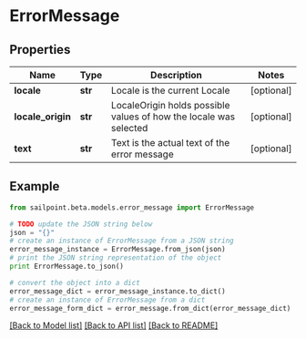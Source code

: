 # ErrorMessage


## Properties
Name | Type | Description | Notes
------------ | ------------- | ------------- | -------------
**locale** | **str** | Locale is the current Locale | [optional] 
**locale_origin** | **str** | LocaleOrigin holds possible values of how the locale was selected | [optional] 
**text** | **str** | Text is the actual text of the error message | [optional] 

## Example

```python
from sailpoint.beta.models.error_message import ErrorMessage

# TODO update the JSON string below
json = "{}"
# create an instance of ErrorMessage from a JSON string
error_message_instance = ErrorMessage.from_json(json)
# print the JSON string representation of the object
print ErrorMessage.to_json()

# convert the object into a dict
error_message_dict = error_message_instance.to_dict()
# create an instance of ErrorMessage from a dict
error_message_form_dict = error_message.from_dict(error_message_dict)
```
[[Back to Model list]](../README.md#documentation-for-models) [[Back to API list]](../README.md#documentation-for-api-endpoints) [[Back to README]](../README.md)


